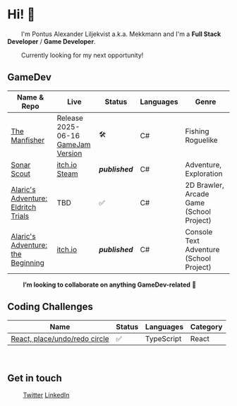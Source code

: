 # Hi! 👋 

&nbsp;&nbsp;&nbsp;&nbsp;&nbsp;&nbsp;&nbsp;&nbsp;I'm Pontus Alexander Liljekvist a.k.a. Mekkmann and I'm a **Full Stack Developer** / **Game Developer**.

&nbsp;&nbsp;&nbsp;&nbsp;&nbsp;&nbsp;&nbsp;&nbsp;Currently looking for my next opportunity!
## GameDev

| Name & Repo | Live                                                       | Status  | Languages                 | Genre |
|--------------------------------------------------------------|-|--------|---------------------------|--------|
| [The Manfisher](https://github.com/mekkmann/halloween-jam-24) | Release 2025-06-16 <br/>[GameJam Version](https://schubox.itch.io/the-manfisher) | 🛠️  | C# | Fishing Roguelike               |
| [Sonar Scout](https://github.com/mekkmann/TIQ-Text-Based-Game) | [itch.io](https://hjaltetagmose.itch.io/sonar-scout) [Steam](https://store.steampowered.com/app/3137740/Sonar_Scout/) | __*published*__   | C# |  Adventure, Exploration   |
| [Alaric's Adventure: Eldritch Trials](https://github.com/mekkmann/TIQ-Arcade-Game) | TBD | ✅  | C# | 2D Brawler, Arcade Game (School Project)               |
| [Alaric's Adventure: the Beginning](https://github.com/mekkmann/TIQ-Text-Based-Game) | [itch.io](https://mekkmann.itch.io/alarics-adventure-text-based-game) | __*published*__   | C# | Console Text Adventure (School Project)              |

&nbsp;&nbsp;&nbsp;&nbsp;&nbsp;&nbsp;&nbsp;&nbsp; **I’m looking to collaborate on anything GameDev-related** 💞️ 

## Coding Challenges

| Name                                                         | Status  | Languages                 | Category |
|--------------------------------------------------------------|---------|---------------------------|--------|
| [React, place/undo/redo circle](https://github.com/mekkmann/react-interview-place-circle-on-click) |   ✅   | TypeScript | React               |

<br/>


## Get in touch
&nbsp;&nbsp;&nbsp;&nbsp;&nbsp;&nbsp;&nbsp;&nbsp; [Twitter](https://twitter.com/othermekkmann) [LinkedIn](https://www.linkedin.com/in/pontus-liljekvist-b7224517a/)

<!---
mekkmann/mekkmann is a ✨ special ✨ repository because its `README.md` (this file) appears on your GitHub profile.
You can click the Preview link to take a look at your changes.
--->
